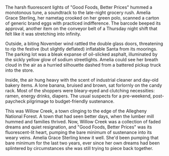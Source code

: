 The harsh fluorescent lights of "Good Foods, Better Prices" hummed a monotonous tune, a soundtrack to the late-night grocery rush. Amelia Grace Sterling, her nametag crooked on her green polo, scanned a carton of generic brand eggs with practiced indifference. The barcode beeped its approval, another item on the conveyor belt of a Thursday night shift that felt like it was stretching into infinity.

Outside, a biting November wind rattled the double glass doors, threatening to rip the festive (but slightly deflated) inflatable Santa from its moorings. The parking lot was a bleak expanse of oil-slicked asphalt, illuminated by the sickly yellow glow of sodium streetlights. Amelia could see her breath cloud in the air as a hurried silhouette dashed from a battered pickup truck into the store.

Inside, the air hung heavy with the scent of industrial cleaner and day-old bakery items. A lone banana, bruised and brown, sat forlornly on the candy rack. Most of the shoppers were bleary-eyed and clutching necessities: ramen, energy drinks, diapers. The usual suspects for a pre-weekend, post-paycheck pilgrimage to budget-friendly sustenance.

This was Willow Creek, a town clinging to the edge of the Allegheny National Forest. A town that had seen better days, when the lumber mill hummed and families thrived. Now, Willow Creek was a collection of faded dreams and quiet resignation, and "Good Foods, Better Prices" was its fluorescent-lit heart, pumping the bare minimum of sustenance into its weary veins. Amelia Grace Sterling knew it well. She'd been pumping that bare minimum for the last two years, ever since her own dreams had been splintered by circumstances she was still trying to piece back together.
